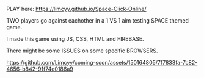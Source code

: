 PLAY here: https://limcyy.github.io/Space-Click-Online/

TWO players go against eachother in a 1 VS 1 aim testing SPACE themed game.

I made this game using JS, CSS, HTML and FIREBASE.

There might be some ISSUES on some specific BROWSERS.


https://github.com/Limcyy/coming-soon/assets/150164805/7f7833fa-7c82-4656-b842-91f74e0186a9

